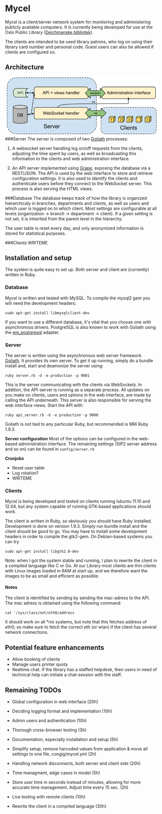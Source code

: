 # Mycel
Mycel is a client/server network system for monitoring and administering publicly available computers. It is currently being developed for use at the Oslo Public Library ([Deichmanske bibliotek]).

The clients are intended to be used library patrons, who log on using their library card number and personal code. Guest users can also be allowed if clients are configured so.

## Architecture
![Mycel architecture](https://github.com/digibib/mycel/raw/develop/docs/architecture.png)
###Server
The server is composed of two [Goliath] processes:

1. A websocket server handling log on/off requests from the clients, adjusting the time spent by users, as well as broadcasting this information to the clients and web administration interface.

2. An API server implemented using [Grape], exposing the database via a REST/JSON. The API is used by the web interface to store and retrieve configuration settings. It is also used to identify the clients and authenticate users before they connect to the WebSocket server. This process is also serving the HTML views.

###Database
The database keeps track of how the library is organized hierarchicaly in branches, departments and clients, as well as users and which user is logged on to which client. Most settings are configurable at all levels (organization -> branch -> department -> client). If a given setting is not set, it is inherited from the parent level in the hierarchy.

The user table is reset every day, and only anonymized information is stored for statistical purposes.

###Clients
WRITEME


## Installation and setup
The system is quite easy to set up. Both server and client are (currently) written in Ruby.

### Database
Mycel is written and tested with MySQL. To compile the mysql2 gem you will need the development headers:

```sudo apt-get install libmysqlclient-dev```

If you want to use a different database, it's vital that you choose one with asynchronous drivers. PostgreSQL is also known to work with Goliath using the [em_postgresql] adapter.

### Server
The server is written using the asynchronous web server framework [Goliath]. It provides its own server. To get it up running, simply do a bundle install and, start and deamonize the server using:

```ruby server.rb -d -e production -p 9001```

This is the server communicating with the clients via WebSockets. In addition, the API-server is running as a separate process. All updates on you make on clients, users and options in the web interface, are made by calling the API underneath. This server is also responsible for serving the web interface views. Start the API with:

```ruby api_server.rb -d -e production'-p 9000```

Goliath is not tied to any particular Ruby, but recommended is MRI Ruby 1.9.3.

**Server configuration**
Most of the options can be configured in the web-based administration interface. The remaining settings (SIP2 server address and so on) can be found in `config/server.rb`
 
**Cronjobs** 

* Reset user table
* Log rotation?
* WRITEME
	
### Clients
Mycel is being developed and tested on clients running lubuntu 11.10 and 12.04, but any system capable of running GTK-based applications should work.

The client is written in Ruby, so obviously you should have Ruby installed. Development is done on version 1.9.3. Simply run bundle install and the client should be good to go. You may have to install some development headers in order to compile the gtk2-gem. On Debian-based systems you can try

```sudo apt-get install libgtk2.0-dev```

Note: when I got the system stable and running, I plan to rewrite the client in a compiled language like C or Go. At our Library most clients are thin clients with Linux images loaded in RAM at start up, and we therefore want the images to be as small and efficient as possible.

#### Notes
The client is identified by sending by sending the mac-adress to the API. The mac adress is obtained using the following command:

```cat '/sys/class/net/eth0/address```

It should work on all *nix systems, but note that this fetches address of eth0; so make sure to fetch the correct eth (or wlan) if the client has several network connections.

## Potential feature enhancements
* Allow booking of clients
* Manage users printer quota
* Realtime chat. If the library has a staffed helpdesk, then users in need of technical help can initiate a chat-session with the staff.


## Remaining TODOs

* Global configuration in web interface (20h)
* Deciding logging format and implementation (10h)
* Admin users and authentication (10h)
* Thorough cross-browser testing (3h)
* Documentation, especially installation and setup (5h)
* Simplify setup, remove harcoded values from application & move all settings to one file, congig/mycel.yml (2h)
* Handling network disconnects, both server and client side (20h)
* Time managment, edge cases in model (5h)
* Store user time in seconds instead of minutes, allowing for more accurate time management. Adjust time every 15 sec. (2h)
* Live testing with remote clients (10h)
* Rewrite the client in a compiled language (30h)


  [Deichmanske bibliotek]: http://deichman.no
  [Goliath]: https://github.com/postrank-labs/goliath/
  [Grape]: https://github.com/intridea/grape
  [em_postgresql]: https://github.com/mperham/em_postgresql


